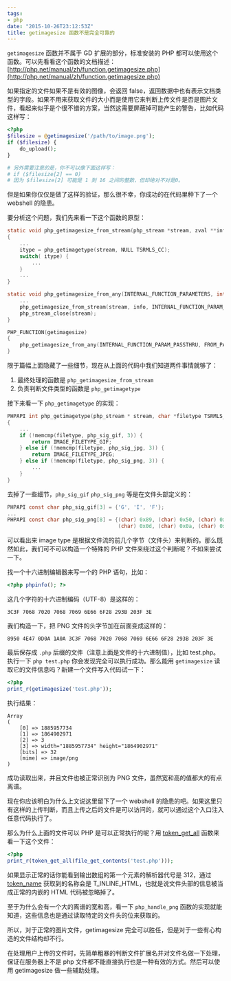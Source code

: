 ```yaml
---
tags:
- php
date: "2015-10-26T23:12:53Z"
title: getimagesize 函数不是完全可靠的
---
```


`getimagesize` 函数并不属于 GD 扩展的部分，标准安装的 PHP 都可以使用这个函数。可以先看看这个函数的文档描述：[http://php.net/manual/zh/function.getimagesize.php](http://php.net/manual/zh/function.getimagesize.php)

如果指定的文件如果不是有效的图像，会返回 false，返回数据中也有表示文档类型的字段。如果不用来获取文件的大小而是使用它来判断上传文件是否是图片文件，看起来似乎是个很不错的方案，当然这需要屏蔽掉可能产生的警告，比如代码这样写：

``` php
<?php
$filesize = @getimagesize('/path/to/image.png');
if ($filesize) {
	do_upload();
}

# 另外需要注意的是，你不可以像下面这样写：
# if ($filesize[2] == 0)
# 因为 $filesize[2] 可能是 1 到 16 之间的整数，但却绝对不对是0。
```

但是如果你仅仅是做了这样的验证，那么很不幸，你成功的在代码里种下了一个 webshell 的隐患。

要分析这个问题，我们先来看一下这个函数的原型：

``` c
static void php_getimagesize_from_stream(php_stream *stream, zval **info, INTERNAL_FUNCTION_PARAMETERS)
{
	...
	itype = php_getimagetype(stream, NULL TSRMLS_CC);
	switch( itype) {
		...
	}
	...
}

static void php_getimagesize_from_any(INTERNAL_FUNCTION_PARAMETERS, int mode) {
	...
	php_getimagesize_from_stream(stream, info, INTERNAL_FUNCTION_PARAM_PASSTHRU);
	php_stream_close(stream);
}

PHP_FUNCTION(getimagesize)
{
	php_getimagesize_from_any(INTERNAL_FUNCTION_PARAM_PASSTHRU, FROM_PATH);
}
```

限于篇幅上面隐藏了一些细节，现在从上面的代码中我们知道两件事情就够了：

1. 最终处理的函数是 `php_getimagesize_from_stream`
2. 负责判断文件类型的函数是 `php_getimagetype`

接下来看一下 `php_getimagetype` 的实现：

``` c
PHPAPI int php_getimagetype(php_stream * stream, char *filetype TSRMLS_DC)
{
	...
	if (!memcmp(filetype, php_sig_gif, 3)) {
		return IMAGE_FILETYPE_GIF;
	} else if (!memcmp(filetype, php_sig_jpg, 3)) {
		return IMAGE_FILETYPE_JPEG;
	} else if (!memcmp(filetype, php_sig_png, 3)) {
		...
	}
}
```

去掉了一些细节，`php_sig_gif` `php_sig_png` 等是在文件头部定义的：

``` c
PHPAPI const char php_sig_gif[3] = {'G', 'I', 'F'};
...
PHPAPI const char php_sig_png[8] = {(char) 0x89, (char) 0x50, (char) 0x4e, (char) 0x47,
                                    (char) 0x0d, (char) 0x0a, (char) 0x1a, (char) 0x0a};
```

可以看出来 image type 是根据文件流的前几个字节（文件头）来判断的。那么既然如此，我们可不可以构造一个特殊的 PHP 文件来绕过这个判断呢？不如来尝试一下。

找一个十六进制编辑器来写一个的 PHP 语句，比如：

``` php
<?php phpinfo(); ?>
```

这几个字符的十六进制编码（UTF-8）是这样的：

```
3C3F 7068 7020 7068 7069 6E66 6F28 293B 203F 3E
```

我们构造一下，把 PNG 文件的头字节加在前面变成这样的：

```
8950 4E47 0D0A 1A0A 3C3F 7068 7020 7068 7069 6E66 6F28 293B 203F 3E
```

最后保存成 `.php` 后缀的文件（注意上面是文件的十六进制值），比如 test.php。执行一下 `php test.php` 你会发现完全可以执行成功。那么能用 `getimagesize` 读取它的文件信息吗？新建一个文件写入代码试一下：

``` php
<?php
print_r(getimagesize('test.php'));
```

执行结果：

```
Array
(
    [0] => 1885957734
    [1] => 1864902971
    [2] => 3
    [3] => width="1885957734" height="1864902971"
    [bits] => 32
    [mime] => image/png
)
```

成功读取出来，并且文件也被正常识别为 PNG 文件，虽然宽和高的值都大的有点离谱。

现在你应该明白为什么上文说这里留下了一个 webshell 的隐患的吧。如果这里只有这样的上传判断，而且上传之后的文件是可以访问的，就可以通过这个入口注入任意代码执行了。

那么为什么上面的文件可以 PHP 是可以正常执行的呢？用 [token\_get\_all](http://php.net/manual/zh/function.token-get-all.php) 函数来看一下这个文件：

``` php
<?php
print_r(token_get_all(file_get_contents('test.php')));
```

如果显示正常的话你能看到输出数组的第一个元素的解析器代号是 312，通过 [token_name](http://php.net/manual/zh/function.token-name.php) 获取到的名称会是 T\_INLINE\_HTML，也就是说文件头部的信息被当成正常的内嵌的 HTML 代码被忽略掉了。

至于为什么会有一个大的离谱的宽和高，看一下 `php_handle_png` 函数的实现就能知道，这些信息也是通过读取特定的文件头的位来获取的。

所以，对于正常的图片文件，getimagesize 完全可以胜任，但是对于一些有心构造的文件结构却不行。

在处理用户上传的文件时，先简单粗暴的判断文件扩展名并对文件名做一下处理，保证在服务器上不是 php 文件都不能直接执行也是一种有效的方式。然后可以使用 getimagesize 做一些辅助处理。
